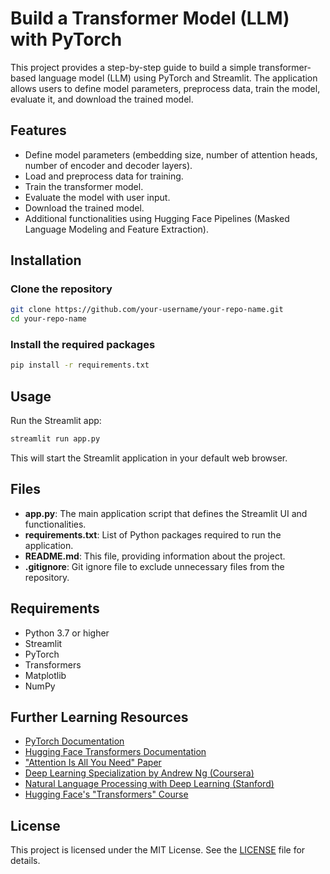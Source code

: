 # Build a Transformer Model (LLM) with PyTorch

This project provides a step-by-step guide to build a simple transformer-based language model (LLM) using PyTorch and Streamlit. The application allows users to define model parameters, preprocess data, train the model, evaluate it, and download the trained model.

## Features

- Define model parameters (embedding size, number of attention heads, number of encoder and decoder layers).
- Load and preprocess data for training.
- Train the transformer model.
- Evaluate the model with user input.
- Download the trained model.
- Additional functionalities using Hugging Face Pipelines (Masked Language Modeling and Feature Extraction).

## Installation

### Clone the repository

```bash
git clone https://github.com/your-username/your-repo-name.git
cd your-repo-name
```

### Install the required packages

```bash
pip install -r requirements.txt
```

## Usage

Run the Streamlit app:

```bash
streamlit run app.py
```

This will start the Streamlit application in your default web browser.

## Files

- **app.py**: The main application script that defines the Streamlit UI and functionalities.
- **requirements.txt**: List of Python packages required to run the application.
- **README.md**: This file, providing information about the project.
- **.gitignore**: Git ignore file to exclude unnecessary files from the repository.

## Requirements

- Python 3.7 or higher
- Streamlit
- PyTorch
- Transformers
- Matplotlib
- NumPy

## Further Learning Resources

- [PyTorch Documentation](https://pytorch.org/docs/stable/index.html)
- [Hugging Face Transformers Documentation](https://huggingface.co/transformers/)
- ["Attention Is All You Need" Paper](https://arxiv.org/abs/1706.03762)
- [Deep Learning Specialization by Andrew Ng (Coursera)](https://www.coursera.org/specializations/deep-learning)
- [Natural Language Processing with Deep Learning (Stanford)](http://web.stanford.edu/class/cs224n/)
- [Hugging Face's "Transformers" Course](https://huggingface.co/course/chapter1)

## License

This project is licensed under the MIT License. See the [LICENSE](LICENSE) file for details.
